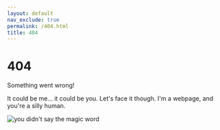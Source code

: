 ```yaml
---
layout: default
nav_exclude: true
permalink: /404.html
title: 404
---
```


# 404

Something went wrong!

It could be me... it could be you. Let's face it though. I'm a webpage, and you're a silly human. 

![you didn't say the magic word](https://media2.giphy.com/media/5ftsmLIqktHQA/giphy.gif?cid=6104955eedb9bd978bf519ebb85515731d7d2d6df8732e88&rid=giphy.gif&ct=g&cid=6104955eedb9bd978bf519ebb85515731d7d2d6df8732e88&rid=giphy.gif&ct=g)